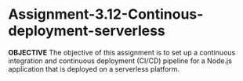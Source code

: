 # Assignment-3.12-Continous-deployment-serverless

**OBJECTIVE**
The objective of this assignment is to set up a continuous integration and continuous deployment (CI/CD) pipeline for a Node.js application that is deployed on a serverless platform.


